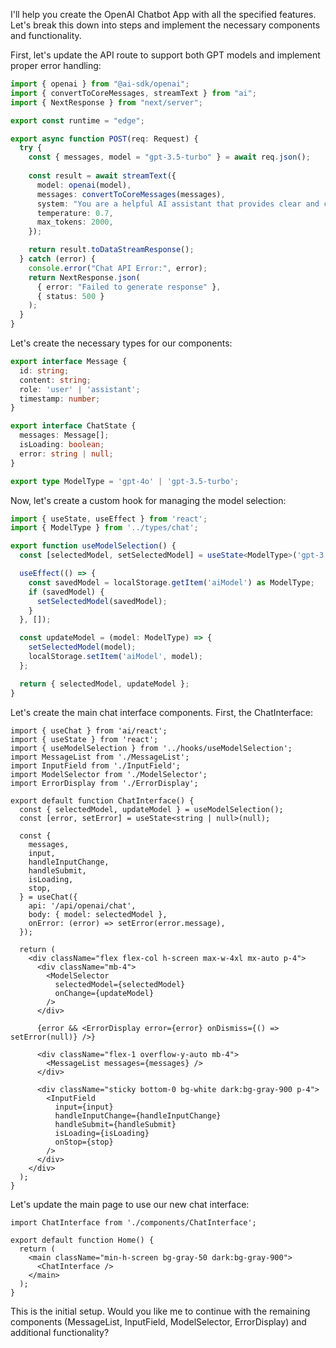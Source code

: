 I'll help you create the OpenAI Chatbot App with all the specified features. Let's break this down into steps and implement the necessary components and functionality.

First, let's update the API route to support both GPT models and implement proper error handling:

```typescript:src/app/api/openai/chat/route.ts
import { openai } from "@ai-sdk/openai";
import { convertToCoreMessages, streamText } from "ai";
import { NextResponse } from "next/server";

export const runtime = "edge";

export async function POST(req: Request) {
  try {
    const { messages, model = "gpt-3.5-turbo" } = await req.json();
    
    const result = await streamText({
      model: openai(model),
      messages: convertToCoreMessages(messages),
      system: "You are a helpful AI assistant that provides clear and concise responses",
      temperature: 0.7,
      max_tokens: 2000,
    });

    return result.toDataStreamResponse();
  } catch (error) {
    console.error("Chat API Error:", error);
    return NextResponse.json(
      { error: "Failed to generate response" },
      { status: 500 }
    );
  }
}
```

Let's create the necessary types for our components:

```typescript:src/app/types/chat.ts
export interface Message {
  id: string;
  content: string;
  role: 'user' | 'assistant';
  timestamp: number;
}

export interface ChatState {
  messages: Message[];
  isLoading: boolean;
  error: string | null;
}

export type ModelType = 'gpt-4o' | 'gpt-3.5-turbo';
```

Now, let's create a custom hook for managing the model selection:

```typescript:src/app/hooks/useModelSelection.ts
import { useState, useEffect } from 'react';
import { ModelType } from '../types/chat';

export function useModelSelection() {
  const [selectedModel, setSelectedModel] = useState<ModelType>('gpt-3.5-turbo');

  useEffect(() => {
    const savedModel = localStorage.getItem('aiModel') as ModelType;
    if (savedModel) {
      setSelectedModel(savedModel);
    }
  }, []);

  const updateModel = (model: ModelType) => {
    setSelectedModel(model);
    localStorage.setItem('aiModel', model);
  };

  return { selectedModel, updateModel };
}
```

Let's create the main chat interface components. First, the ChatInterface:

```typescript:src/app/components/ChatInterface.tsx
import { useChat } from 'ai/react';
import { useState } from 'react';
import { useModelSelection } from '../hooks/useModelSelection';
import MessageList from './MessageList';
import InputField from './InputField';
import ModelSelector from './ModelSelector';
import ErrorDisplay from './ErrorDisplay';

export default function ChatInterface() {
  const { selectedModel, updateModel } = useModelSelection();
  const [error, setError] = useState<string | null>(null);

  const {
    messages,
    input,
    handleInputChange,
    handleSubmit,
    isLoading,
    stop,
  } = useChat({
    api: '/api/openai/chat',
    body: { model: selectedModel },
    onError: (error) => setError(error.message),
  });

  return (
    <div className="flex flex-col h-screen max-w-4xl mx-auto p-4">
      <div className="mb-4">
        <ModelSelector
          selectedModel={selectedModel}
          onChange={updateModel}
        />
      </div>
      
      {error && <ErrorDisplay error={error} onDismiss={() => setError(null)} />}
      
      <div className="flex-1 overflow-y-auto mb-4">
        <MessageList messages={messages} />
      </div>
      
      <div className="sticky bottom-0 bg-white dark:bg-gray-900 p-4">
        <InputField
          input={input}
          handleInputChange={handleInputChange}
          handleSubmit={handleSubmit}
          isLoading={isLoading}
          onStop={stop}
        />
      </div>
    </div>
  );
}
```

Let's update the main page to use our new chat interface:

```typescript:src/app/page.tsx
import ChatInterface from './components/ChatInterface';

export default function Home() {
  return (
    <main className="min-h-screen bg-gray-50 dark:bg-gray-900">
      <ChatInterface />
    </main>
  );
}
```

This is the initial setup. Would you like me to continue with the remaining components (MessageList, InputField, ModelSelector, ErrorDisplay) and additional functionality?
